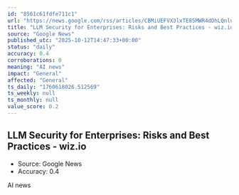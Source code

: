 ```yaml
---
id: "8561c61fdfe711c1"
url: "https://news.google.com/rss/articles/CBMiUEFVX3lxTE85MWR4dDhLQnluNGJlMTlkTU9EVlh6QU8zR19HY0Z4VzJ4Tl8zYXd1TkVqR21BTndZby1NSjlVWlBQVWlMX1d0d1VsdlJlT2E5?oc=5"
title: "LLM Security for Enterprises: Risks and Best Practices - wiz.io"
source: "Google News"
published_utc: "2025-10-12T14:47:33+00:00"
status: "daily"
accuracy: 0.4
corroborations: 0
meaning: "AI news"
impact: "General"
affected: "General"
ts_daily: "1760618026.512569"
ts_weekly: null
ts_monthly: null
value_score: 0.2
---
```

## LLM Security for Enterprises: Risks and Best Practices - wiz.io

- Source: Google News
- Accuracy: 0.4

AI news
